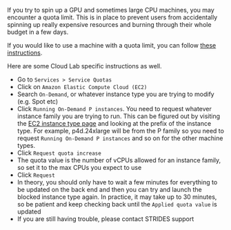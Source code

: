 If you try to spin up a GPU and sometimes large CPU machines, you may encounter a quota limit. This is in place to prevent users from accidentally spinning up really expensive resources and burning through their whole budget in a few days. 

If you would like to use a machine with a quota limit, you can follow [these instructions](https://docs.aws.amazon.com/servicequotas/latest/userguide/request-quota-increase.html).

Here are some Cloud Lab specific instructions as well.
+ Go to `Services > Service Quotas`
+ Click on `Amazon Elastic Compute Cloud (EC2)`
+ Search `On-Demand`, or whatever instance type you are trying to modify (e.g. Spot etc)
+ Click `Running On-Demand P instances`. You need to request whatever instance family you are trying to run. This can be figured out by visiting the [EC2 instance type page](https://aws.amazon.com/ec2/instance-types/?trk=36c6da98-7b20-48fa-8225-4784bced9843&sc_channel=ps&sc_campaign=acquisition&sc_medium=ACQ-P|PS-GO|Brand|Desktop|SU|Compute|EC2|US|EN|Text&s_kwcid=AL!4422!3!536392622533!e!!g!!aws%20ec2%20instance%20types&ef_id=Cj0KCQjwgYSTBhDKARIsAB8Kuksn1rVhJBBjVbeIAs0DZx_ral7xl0eW-kL8KgMaMmNH8j7gJ0VHHMgaAnn5EALw_wcB:G:s&s_kwcid=AL!4422!3!536392622533!e!!g!!aws%20ec2%20instance%20types) and looking at the prefix of the instance type. For example, p4d.24xlarge	will be from the P family so you need to request `Running On-Demand P instances` and so on for the other machine types.
+ Click `Request quota increase`
+ The quota value is the number of vCPUs allowed for an instance family, so set it to the max CPUs you expect to use
+ Click `Request`
+ In theory, you should only have to wait a few minutes for everything to be updated on the back end and then you can try and launch the blocked instance type again. In practice, it may take up to 30 minutes, so be patient and keep checking back until the `Applied quota value` is updated
+ If you are still having trouble, please contact STRIDES support
